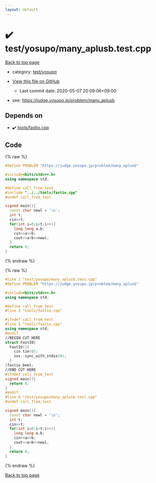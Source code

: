 ```yaml
---
layout: default
---
```


<!-- mathjax config similar to math.stackexchange -->
<script type="text/javascript" async
  src="https://cdnjs.cloudflare.com/ajax/libs/mathjax/2.7.5/MathJax.js?config=TeX-MML-AM_CHTML">
</script>
<script type="text/x-mathjax-config">
  MathJax.Hub.Config({
    TeX: { equationNumbers: { autoNumber: "AMS" }},
    tex2jax: {
      inlineMath: [ ['$','$'] ],
      processEscapes: true
    },
    "HTML-CSS": { matchFontHeight: false },
    displayAlign: "left",
    displayIndent: "2em"
  });
</script>

<script type="text/javascript" src="https://cdnjs.cloudflare.com/ajax/libs/jquery/3.4.1/jquery.min.js"></script>
<script src="https://cdn.jsdelivr.net/npm/jquery-balloon-js@1.1.2/jquery.balloon.min.js" integrity="sha256-ZEYs9VrgAeNuPvs15E39OsyOJaIkXEEt10fzxJ20+2I=" crossorigin="anonymous"></script>
<script type="text/javascript" src="../../../assets/js/copy-button.js"></script>
<link rel="stylesheet" href="../../../assets/css/copy-button.css" />


# :heavy_check_mark: test/yosupo/many_aplusb.test.cpp

<a href="../../../index.html">Back to top page</a>

* category: <a href="../../../index.html#0b58406058f6619a0f31a172defc0230">test/yosupo</a>
* <a href="{{ site.github.repository_url }}/blob/master/test/yosupo/many_aplusb.test.cpp">View this file on GitHub</a>
    - Last commit date: 2020-05-07 20:09:06+09:00


* see: <a href="https://judge.yosupo.jp/problem/many_aplusb">https://judge.yosupo.jp/problem/many_aplusb</a>


## Depends on

* :heavy_check_mark: <a href="../../../library/tools/fastio.cpp.html">tools/fastio.cpp</a>


## Code

<a id="unbundled"></a>
{% raw %}
```cpp
#define PROBLEM "https://judge.yosupo.jp/problem/many_aplusb"

#include<bits/stdc++.h>
using namespace std;

#define call_from_test
#include "../../tools/fastio.cpp"
#undef call_from_test

signed main(){
  const char newl = '\n';
  int t;
  cin>>t;
  for(int i=0;i<t;i++){
    long long a,b;
    cin>>a>>b;
    cout<<a+b<<newl;
  }
  return 0;
}

```
{% endraw %}

<a id="bundled"></a>
{% raw %}
```cpp
#line 1 "test/yosupo/many_aplusb.test.cpp"
#define PROBLEM "https://judge.yosupo.jp/problem/many_aplusb"

#include<bits/stdc++.h>
using namespace std;

#define call_from_test
#line 2 "tools/fastio.cpp"

#ifndef call_from_test
#line 5 "tools/fastio.cpp"
using namespace std;
#endif
//BEGIN CUT HERE
struct FastIO{
  FastIO(){
    cin.tie(0);
    ios::sync_with_stdio(0);
  }
}fastio_beet;
//END CUT HERE
#ifndef call_from_test
signed main(){
  return 0;
}
#endif
#line 8 "test/yosupo/many_aplusb.test.cpp"
#undef call_from_test

signed main(){
  const char newl = '\n';
  int t;
  cin>>t;
  for(int i=0;i<t;i++){
    long long a,b;
    cin>>a>>b;
    cout<<a+b<<newl;
  }
  return 0;
}

```
{% endraw %}

<a href="../../../index.html">Back to top page</a>


